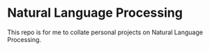 # Natural Language Processing
This repo is for me to collate personal projects on Natural Language Processing.
